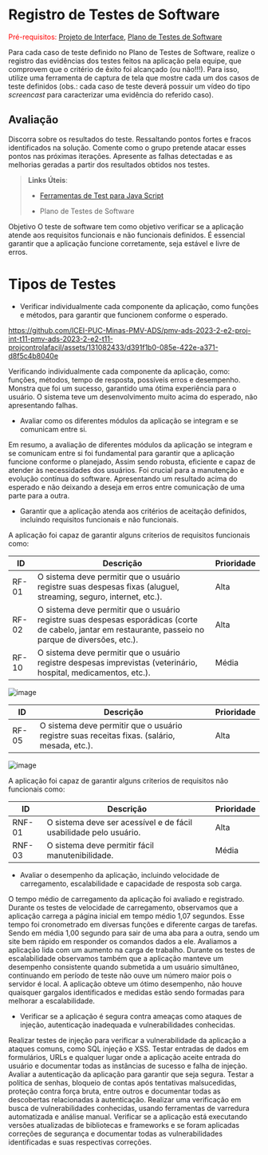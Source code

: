 # Registro de Testes de Software

<span style="color:red">Pré-requisitos: <a href="3-Projeto de Interface.md"> Projeto de Interface</a></span>, <a href="8-Plano de Testes de Software.md"> Plano de Testes de Software</a>

Para cada caso de teste definido no Plano de Testes de Software, realize o registro das evidências dos testes feitos na aplicação pela equipe, que comprovem que o critério de êxito foi alcançado (ou não!!!). Para isso, utilize uma ferramenta de captura de tela que mostre cada um dos casos de teste definidos (obs.: cada caso de teste deverá possuir um vídeo do tipo _screencast_ para caracterizar uma evidência do referido caso).

## Avaliação

Discorra sobre os resultados do teste. Ressaltando pontos fortes e fracos identificados na solução. Comente como o grupo pretende atacar esses pontos nas próximas iterações. Apresente as falhas detectadas e as melhorias geradas a partir dos resultados obtidos nos testes.

> **Links Úteis**:
> - [Ferramentas de Test para Java Script](https://geekflare.com/javascript-unit-testing/)
>
> - Plano de Testes de Software

Objetivo
O teste de software tem como objetivo verificar se a aplicação atende aos requisitos funcionais e não funcionais definidos. É essencial garantir que a aplicação funcione corretamente, seja estável e livre de erros.

# Tipos de Testes

* Verificar individualmente cada componente da aplicação, como funções e métodos, para garantir que funcionem conforme o esperado.

https://github.com/ICEI-PUC-Minas-PMV-ADS/pmv-ads-2023-2-e2-proj-int-t11-pmv-ads-2023-2-e2-t11-projcontrolafacil/assets/131082433/d391f1b0-085e-422e-a371-d8f5c4b8040e

Verificando individualmente cada componente da aplicação, como: funções, métodos, tempo de resposta, possíveis erros e desempenho. Monstra que foi um sucesso, garantido uma ótima experiência para o usuário. O sistema teve um desenvolvimento muito acima do esperado, não apresentando falhas. 


* Avaliar como os diferentes módulos da aplicação se integram e se comunicam entre si.
 
Em resumo, a avaliação de diferentes módulos da aplicação se integram e se comunicam entre si foi fundamental para garantir que a aplicação funcione conforme o planejado, Assim sendo robusta, eficiente e capaz de atender às necessidades dos usuários. Foi crucial para a manutenção e evolução contínua do software. Apresentando um resultado acima do esperado e não deixando a deseja em erros entre comunicação de uma parte para a outra.


* Garantir que a aplicação atenda aos critérios de aceitação definidos, incluindo requisitos funcionais e não funcionais.

A aplicação foi capaz de garantir alguns criterios de requisitos funcionais como:

| **ID** | **Descrição** | **Prioridade** |
|--------|---------------|----------------|
| RF-01  | O sistema deve permitir que o usuário registre suas despesas fixas (aluguel, streaming, seguro, internet, etc.). | Alta |
| RF-02  | O sistema deve permitir que o usuário registre suas despesas esporádicas (corte de cabelo, jantar em restaurante, passeio no parque de diversões, etc.). | Alta |
| RF-10  | O sistema deve permitir que o usuário registre despesas imprevistas (veterinário, hospital, medicamentos, etc.). | Média |

![image](https://github.com/ICEI-PUC-Minas-PMV-ADS/pmv-ads-2023-2-e2-proj-int-t11-pmv-ads-2023-2-e2-t11-projcontrolafacil/assets/131082433/ced5f728-94c2-47a4-9aab-9a7637749c13)

| **ID** | **Descrição** | **Prioridade** |
|--------|---------------|----------------|
| RF-05  | O sistema deve permitir que o usuário registre suas receitas fixas. (salário, mesada, etc.). | Alta |

![image](https://github.com/ICEI-PUC-Minas-PMV-ADS/pmv-ads-2023-2-e2-proj-int-t11-pmv-ads-2023-2-e2-t11-projcontrolafacil/assets/131082433/3c8c56c3-d8b4-4a69-af77-e499c8d3152e)

A aplicação foi capaz de garantir alguns criterios de requisitos não funcionais como:

| **ID** | **Descrição** | **Prioridade** |
|--------|---------------|----------------|
| RNF-01  | O sistema deve ser acessível e de fácil usabilidade pelo usuário. | Alta |
| RNF-03  | O sistema deve permitir fácil manutenibilidade. | Média |

* Avaliar o desempenho da aplicação, incluindo velocidade de carregamento, escalabilidade e capacidade de resposta sob carga.

O tempo médio de carregamento da aplicação foi avaliado e registrado. Durante os testes de velocidade de carregamento, observamos que a aplicação carrega a página inicial em tempo médio 1,07 segundos.
Esse tempo foi cronometrado em diversas funções e diferente cargas de tarefas. Sendo em média  1,00 segundo para sair de uma aba para a outra, sendo um site bem rápido em responder os comandos dados a ele.
Avaliamos a aplicação lida com um aumento na carga de trabalho. Durante os testes de escalabilidade observamos também que a aplicação manteve um desempenho consistente quando submetida a um usuário simultâneo, continuando em período de teste não ouve um número maior pois o servidor é local. A aplicação obteve um ótimo desempenho, não houve quaisquer gargalos identificados e medidas estão sendo formadas para melhorar a escalabilidade.

* Verificar se a aplicação é segura contra ameaças como ataques de injeção, autenticação inadequada e vulnerabilidades conhecidas.

Realizar testes de injeção para verificar a vulnerabilidade da aplicação a ataques comuns, como SQL injeção e XSS. Testar entradas de dados em formulários, URLs e qualquer lugar onde a aplicação aceite entrada do usuário e documentar todas as instâncias de sucesso e falha de injeção.
Avaliar a autenticação da aplicação para garantir que seja segura. Testar a política de senhas, bloqueio de contas após tentativas malsucedidas, proteção contra força bruta, entre outros e documentar todas as descobertas relacionadas à autenticação.
Realizar uma verificação em busca de vulnerabilidades conhecidas, usando ferramentas de varredura automatizada e análise manual. Verificar se a aplicação está executando versões atualizadas de bibliotecas e frameworks e se foram aplicadas correções de segurança e documentar todas as vulnerabilidades identificadas e suas respectivas correções.

